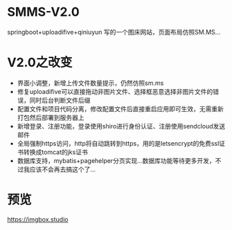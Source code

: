 # SMMS-V2.0
springboot+uploadifive+qiniuyun 写的一个图床网站，页面布局仿照SM.MS...

# V2.0之改变
- 界面小调整，新增上传文件数量提示，仍然仿照sm.ms
- 修复uploadifive可以直接拖动非图片文件、选择框恶意选择非图片文件的错误，同时后台判断文件后缀
- 配置文件和项目代码分离，修改配置文件后直接重启应用即可生效，无需重新打包然后部署到服务器上
- 新增登录、注册功能，登录使用shiro进行身份认证、注册使用sendcloud发送邮件
- 全局强制https访问，http将自动跳转到https，用的是letsencrypt的免费ssl证书转换成tomcat的jks证书
- 数据库支持，mybatis+pagehelper分页实现...数据库功能等待更多开发，不过我应该不会再去搞这个了...

# 预览
https://imgbox.studio
